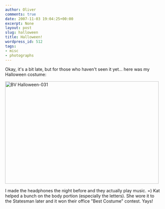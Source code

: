 ```yaml
---
author: Oliver
comments: true
date: 2007-11-03 19:04:25+00:00
excerpt: None
layout: post
slug: halloween
title: Halloween!
wordpress_id: 512
tags:
- misc
- photographs
---
```


Okay, it's a bit late, but for those who haven't seen it yet... here was my Halloween costume:

<a href="http://www.flickr.com/photos/owiber/1812901892/" title="Photo Sharing"><img src="http://farm3.static.flickr.com/2101/1812901892_b2389c7c07.jpg" width="500" height="333" alt="BV Halloween-031" /></a>

I made the headphones the night before and they actually play music. =)  Kat helped a bunch on the body portion (especially the letters).  She wore it to the Statesman later and it won their office "Best Costume" contest. Yays!